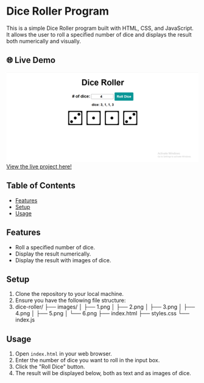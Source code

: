 # Dice Roller Program

This is a simple Dice Roller program built with HTML, CSS, and JavaScript. It allows the user to roll a specified number of dice and displays the result both numerically and visually.

## 🌐 Live Demo
![Dice Roller Program Screenshot](images/dice-roller.png)
[View the live project here!](https://laibatariq110.github.io/Dice-Roller-Program)

## Table of Contents
- [Features](#features)
- [Setup](#setup)
- [Usage](#usage)
  
## Features
- Roll a specified number of dice.
- Display the result numerically.
- Display the result with images of dice.

## Setup
1. Clone the repository to your local machine.
2. Ensure you have the following file structure:
3. dice-roller/
├── images/
│ ├── 1.png
│ ├── 2.png
│ ├── 3.png
│ ├── 4.png
│ ├── 5.png
│ └── 6.png
├── index.html
├── styles.css
└── index.js

## Usage
1. Open `index.html` in your web browser.
2. Enter the number of dice you want to roll in the input box.
3. Click the "Roll Dice" button.
4. The result will be displayed below, both as text and as images of dice.

